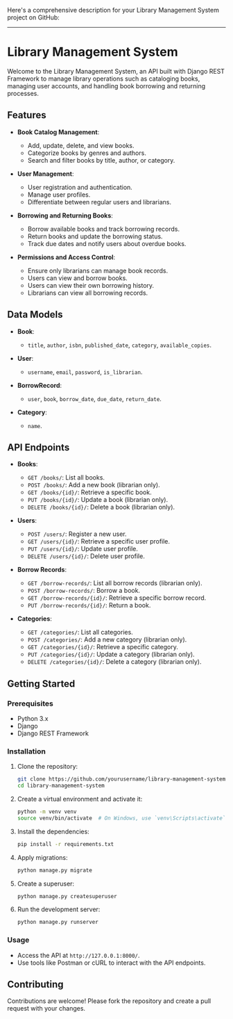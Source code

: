 Here's a comprehensive description for your Library Management System project on GitHub:

---

# Library Management System

Welcome to the Library Management System, an API built with Django REST Framework to manage library operations such as cataloging books, managing user accounts, and handling book borrowing and returning processes.

## Features

- **Book Catalog Management**:
  - Add, update, delete, and view books.
  - Categorize books by genres and authors.
  - Search and filter books by title, author, or category.

- **User Management**:
  - User registration and authentication.
  - Manage user profiles.
  - Differentiate between regular users and librarians.

- **Borrowing and Returning Books**:
  - Borrow available books and track borrowing records.
  - Return books and update the borrowing status.
  - Track due dates and notify users about overdue books.

- **Permissions and Access Control**:
  - Ensure only librarians can manage book records.
  - Users can view and borrow books.
  - Users can view their own borrowing history.
  - Librarians can view all borrowing records.

## Data Models

- **Book**:
  - `title`, `author`, `isbn`, `published_date`, `category`, `available_copies`.

- **User**:
  - `username`, `email`, `password`, `is_librarian`.

- **BorrowRecord**:
  - `user`, `book`, `borrow_date`, `due_date`, `return_date`.

- **Category**:
  - `name`.

## API Endpoints

- **Books**:
  - `GET /books/`: List all books.
  - `POST /books/`: Add a new book (librarian only).
  - `GET /books/{id}/`: Retrieve a specific book.
  - `PUT /books/{id}/`: Update a book (librarian only).
  - `DELETE /books/{id}/`: Delete a book (librarian only).

- **Users**:
  - `POST /users/`: Register a new user.
  - `GET /users/{id}/`: Retrieve a specific user profile.
  - `PUT /users/{id}/`: Update user profile.
  - `DELETE /users/{id}/`: Delete user profile.

- **Borrow Records**:
  - `GET /borrow-records/`: List all borrow records (librarian only).
  - `POST /borrow-records/`: Borrow a book.
  - `GET /borrow-records/{id}/`: Retrieve a specific borrow record.
  - `PUT /borrow-records/{id}/`: Return a book.

- **Categories**:
  - `GET /categories/`: List all categories.
  - `POST /categories/`: Add a new category (librarian only).
  - `GET /categories/{id}/`: Retrieve a specific category.
  - `PUT /categories/{id}/`: Update a category (librarian only).
  - `DELETE /categories/{id}/`: Delete a category (librarian only).

## Getting Started

### Prerequisites

- Python 3.x
- Django
- Django REST Framework

### Installation

1. Clone the repository:
    ```bash
    git clone https://github.com/yourusername/library-management-system.git
    cd library-management-system
    ```

2. Create a virtual environment and activate it:
    ```bash
    python -m venv venv
    source venv/bin/activate  # On Windows, use `venv\Scripts\activate`
    ```

3. Install the dependencies:
    ```bash
    pip install -r requirements.txt
    ```

4. Apply migrations:
    ```bash
    python manage.py migrate
    ```

5. Create a superuser:
    ```bash
    python manage.py createsuperuser
    ```

6. Run the development server:
    ```bash
    python manage.py runserver
    ```

### Usage

- Access the API at `http://127.0.0.1:8000/`.
- Use tools like Postman or cURL to interact with the API endpoints.

## Contributing

Contributions are welcome! Please fork the repository and create a pull request with your changes.


